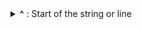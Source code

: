 <details>
<summary><b>^</b> : Start of the string or line</summary>
  
  Matches the begining of the string or line.
  
  ```Text
  an answer or a question
  ```
  
  ```Regex
  /^\w+/
  ```

</details>
